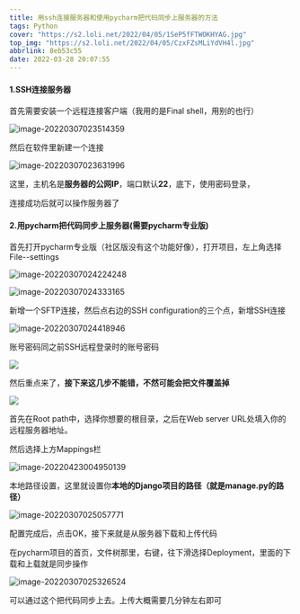 ```yaml
---
title: 用ssh连接服务器和使用pycharm把代码同步上服务器的方法
tags: Python
cover: "https://s2.loli.net/2022/04/05/1SeP5fFTWOKHYAG.jpg"
top_img: "https://s2.loli.net/2022/04/05/CzxFZsMLiYdVH4l.jpg"
abbrlink: 8eb53c55
date: 2022-03-28 20:07:55
---
```


#### 1.SSH连接服务器

首先需要安装一个远程连接客户端（我用的是Final shell，用别的也行）

![image-20220307023514359](https://s2.loli.net/2022/03/07/DNEoTJ7X569cuAm.png)

然后在软件里新建一个连接

![image-20220307023631996](https://s2.loli.net/2022/03/07/AVY7gGkNZ4jyixS.png)

这里，主机名是**服务器的公网IP**，端口默认**22**，底下，使用密码登录，

连接成功后就可以操作服务器了



#### 2.用pycharm把代码同步上服务器(需要pycharm专业版)

首先打开pycharm专业版（社区版没有这个功能好像），打开项目，左上角选择File--settings

![image-20220307024224248](https://s2.loli.net/2022/03/07/vFUojrapRACKN7s.png)

![image-20220307024333165](https://s2.loli.net/2022/03/07/knEfyd67xel8VYC.png)

新增一个SFTP连接，然后点右边的SSH configuration的三个点，新增SSH连接

![image-20220307024418946](https://s2.loli.net/2022/03/07/FyE1Ltlp3ZYvuJH.png)

账号密码同之前SSH远程登录时的账号密码

![](https://s2.loli.net/2022/04/23/qyv6kleGCu8ZE7N.png)



然后重点来了，**接下来这几步不能错，不然可能会把文件覆盖掉**



![](https://s2.loli.net/2022/04/23/HifCqLdg5FAjSNZ.png)

首先在Root path中，选择你想要的根目录，之后在Web server URL处填入你的远程服务器地址。

然后选择上方Mappings栏

![image-20220423004950139](https://s2.loli.net/2022/04/23/WamQCOVPYjN8xbe.png)

本地路径设置，这里就设置你**本地的Django项目的路径（就是manage.py的路径）**

![image-20220307025057771](https://s2.loli.net/2022/03/07/qXWIwHMOrQZ2keo.png)

配置完成后，点击OK，接下来就是从服务器下载和上传代码



在pycharm项目的首页，文件树那里，右键，往下滑选择Deployment，里面的下载和上载就是同步操作

![image-20220307025326524](https://s2.loli.net/2022/03/28/J5wfV17e4jFkcvO.png)

可以通过这个把代码同步上去。上传大概需要几分钟左右即可
